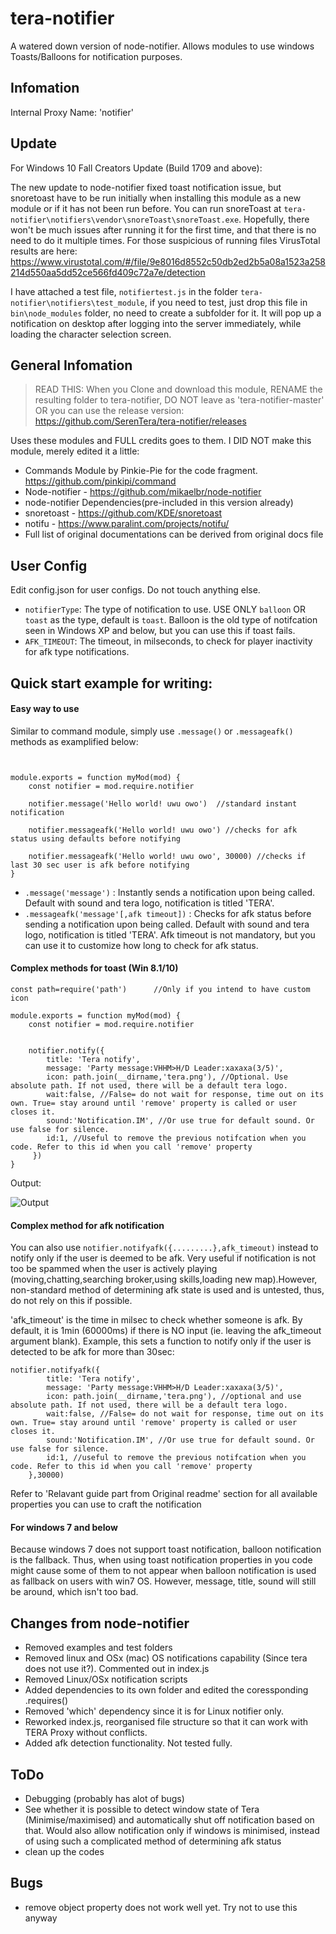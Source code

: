 # tera-notifier
A watered down version of node-notifier. Allows modules to use windows Toasts/Balloons for notification purposes.

## Infomation
Internal Proxy Name: 'notifier'

## Update
For Windows 10 Fall Creators Update (Build 1709 and above):

The new update to node-notifier fixed toast notification issue, but snoretoast have to be run initially when installing this module as a new module or if it has not been run before. You can run snoreToast at `tera-notifier\notifiers\vendor\snoreToast\snoreToast.exe`. Hopefully, there won't be much issues after running it for the first time, and that there is no need to do it multiple times. For those suspicious of running files VirusTotal results are here: https://www.virustotal.com/#/file/9e8016d8552c50db2ed2b5a08a1523a258214d550aa5dd52ce566fd409c72a7e/detection

I have attached a test file, `notifiertest.js` in the folder `tera-notifier\notifiers\test_module`, if you need to test, just drop this file in `bin\node_modules` folder, no need to create a subfolder for it. It will pop up a notification on desktop after logging into the server immediately, while loading the character selection screen.

## General Infomation
> READ THIS: When you Clone and download this module, RENAME the resulting folder to tera-notifier, DO NOT leave as 'tera-notifier-master' OR you can use the release version: https://github.com/SerenTera/tera-notifier/releases

Uses these modules and FULL credits goes to them. I DID NOT make this module, merely edited it a little:
- Commands Module by Pinkie-Pie for the code fragment. https://github.com/pinkipi/command
- Node-notifier - https://github.com/mikaelbr/node-notifier 
- node-notifier Dependencies(pre-included in this version already)
- snoretoast - https://github.com/KDE/snoretoast
- notifu - https://www.paralint.com/projects/notifu/
- Full list of original documentations can be derived from original docs file

## User Config
Edit config.json for user configs. Do not touch anything else.
- `notifierType`: The type of notification to use. USE ONLY `balloon` OR `toast` as the type, default is `toast`. Balloon is the old type of notifcation seen in Windows XP and below, but you can use this if toast fails.
- `AFK_TIMEOUT`: The timeout, in milseconds, to check for player inactivity for afk type notifications.

## Quick start example for writing:

#### Easy way to use
Similar to command module, simply use `.message()` or `.messageafk()` methods as examplified below:
```

	
module.exports = function myMod(mod) {	
    const notifier = mod.require.notifier 
    
    notifier.message('Hello world! uwu owo')  //standard instant notification
    
    notifier.messageafk('Hello world! uwu owo') //checks for afk status using defaults before notifying
    
    notifier.messageafk('Hello world! uwu owo', 30000) //checks if last 30 sec user is afk before notifying
}
```
- `.message('message')` : Instantly sends a notification upon being called. Default with sound and tera logo, notification is titled 'TERA'.
- `.messageafk('message'[,afk timeout])` : Checks for afk status before sending a notification upon being called. Default with sound and tera logo, notification is titled 'TERA'. Afk timeout is not mandatory, but you can use it to customize how long to check for afk status.

#### Complex methods for toast (Win 8.1/10)
```
const path=require('path')		//Only if you intend to have custom icon
	
module.exports = function myMod(mod) {	
    const notifier = mod.require.notifier
    

    notifier.notify({
		title: 'Tera notify',
		message: 'Party message:VHHM>H/D Leader:xaxaxa(3/5)',
		icon: path.join(__dirname,'tera.png'), //Optional. Use absolute path. If not used, there will be a default tera logo.
		wait:false, //False= do not wait for response, time out on its own. True= stay around until 'remove' property is called or user closes it.
		sound:'Notification.IM', //Or use true for default sound. Or use false for silence.
		id:1, //Useful to remove the previous notifcation when you code. Refer to this id when you call 'remove' property
     })
}
  ```
  
Output:

![Output](http://i.imgur.com/HOHMfgf.jpg)  

#### Complex method for afk notification
You can also use `notifier.notifyafk({.........},afk_timeout)` instead to notify only if the user is deemed to be afk. Very useful if notification is not too be spammed when the user is actively playing (moving,chatting,searching broker,using skills,loading new map).However, non-standard method of determining afk state is used and is untested, thus, do not rely on this if possible.

'afk_timeout' is the time in milsec to check whether someone is afk. By default, it is 1min (60000ms) if there is NO input (ie. leaving the afk_timeout argument blank). Example, this sets a function to notify only if the user is detected to be afk for more than 30sec:
```
notifier.notifyafk({
		title: 'Tera notify',
		message: 'Party message:VHHM>H/D Leader:xaxaxa(3/5)',
		icon: path.join(__dirname,'tera.png'), //optional and use absolute path. If not used, there will be a default tera logo.
		wait:false, //False= do not wait for response, time out on its own. True= stay around until 'remove' property is called or user closes it.
		sound:'Notification.IM', //Or use true for default sound. Or use false for silence.
		id:1, //useful to remove the previous notifcation when you code. Refer to this id when you call 'remove' property
	},30000)
```

Refer to 'Relavant guide part from Original readme' section for all available properties you can use to craft the notification

#### For windows 7 and below
Because windows 7 does not support toast notification, balloon notification is the fallback. Thus, when using toast notification properties in you code might cause some of them to not appear when balloon notification is used as fallback on users with win7 OS. However, message, title, sound will still be around, which isn't too bad.
  

## Changes from node-notifier
- Removed examples and test folders
- Removed linux and OSx (mac) OS notifications capability (Since tera does not use it?). Commented out in index.js
- Removed Linux/OSx notification scripts
- Added dependencies to its own folder and edited the coressponding .requires() 
- Removed 'which' dependency since it is for Linux notifier only.
- Reworked index.js, reorganised file structure so that it can work with TERA Proxy without conflicts.
- Added afk detection functionality. Not tested fully.

## ToDo
- Debugging (probably has alot of bugs)
- See whether it is possible to detect window state of Tera (Minimise/maximised) and automatically shut off notification based on that. Would also allow notification only if windows is minimised, instead of using such a complicated method of determining afk status
- clean up the codes
## Bugs
- remove object property does not work well yet. Try not to use this anyway

